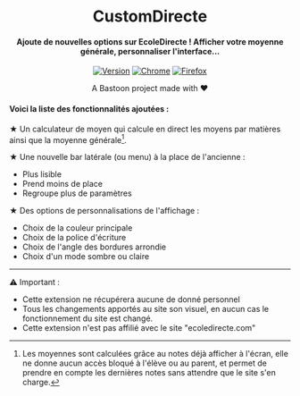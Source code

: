 <H1 align="center">
CustomDirecte
</H1>
<H4 align="center">
Ajoute de nouvelles options sur EcoleDirecte ! Afficher votre moyenne générale, personnaliser l'interface...
</H4>
<p align="center">
<a href=""><img alt="Version" src="https://img.shields.io/badge/release-v5.0.0-blue"/></a>
<a href="https://bit.ly/new-interface-for-ed-chrome"><img alt="Chrome" src="https://img.shields.io/badge/Web%20Chrome%20Store-Published-green"/></a>
<a href="https://bit.ly/new-interface-for-ed-firefox"><img alt="Firefox" src="https://img.shields.io/badge/Firefox%20ADD--ONS-Published-green"/></a> 
         
</p>

<p align="center">
A Bastoon project made with ❤️</a>
</p>

<H4>Voici la liste des fonctionnalités ajoutées :</H4>

★ Un calculateur de moyen qui calcule en direct les moyens par matières ainsi que la moyenne générale[^1].

★ Une nouvelle bar latérale (ou menu) à la place de l'ancienne :
* Plus lisible
* Prend moins de place
* Regroupe plus de paramètres

★ Des options de personnalisations de l'affichage :
* Choix de la couleur principale
* Choix de la police d'écriture
* Choix de l'angle des bordures arrondie
* Choix d'un mode sombre ou claire

----

⚠ Important :
- Cette extension ne récupérera aucune de donné personnel
- Tous les changements apportés au site son visuel, en aucun cas le fonctionnement du site est changé.
- Cette extension n'est pas affilié avec le site "ecoledirecte.com"
[^1]: Les moyennes sont calculées grâce au notes déjà afficher à l'écran, elle ne donne aucun accès bloqué à l'élève ou au parent, et permet de prendre en compte les dernières notes sans attendre que le site s'en charge.
